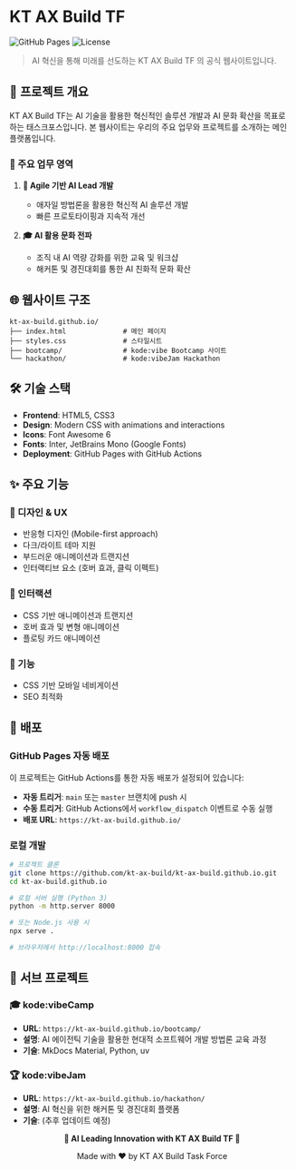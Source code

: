# KT AX Build TF

![GitHub Pages](https://img.shields.io/badge/GitHub-Pages-blue?style=for-the-badge&logo=github)
![License](https://img.shields.io/badge/License-MIT-green?style=for-the-badge)

> AI 혁신을 통해 미래를 선도하는 KT AX Build TF 의 공식 웹사이트입니다.

## 🚀 프로젝트 개요

KT AX Build TF는 AI 기술을 활용한 혁신적인 솔루션 개발과 AI 문화 확산을 목표로 하는 태스크포스입니다. 본 웹사이트는 우리의 주요 업무와 프로젝트를 소개하는 메인 플랫폼입니다.

### 🎯 주요 업무 영역

1. **🧠 Agile 기반 AI Lead 개발**
   - 애자일 방법론을 활용한 혁신적 AI 솔루션 개발
   - 빠른 프로토타이핑과 지속적 개선

2. **🎓 AI 활용 문화 전파**
   - 조직 내 AI 역량 강화를 위한 교육 및 워크샵
   - 해커톤 및 경진대회를 통한 AI 친화적 문화 확산

## 🌐 웹사이트 구조

```
kt-ax-build.github.io/
├── index.html              # 메인 페이지
├── styles.css              # 스타일시트
├── bootcamp/               # kode:vibe Bootcamp 사이트
└── hackathon/              # kode:vibeJam Hackathon
```

## 🛠️ 기술 스택

- **Frontend**: HTML5, CSS3
- **Design**: Modern CSS with animations and interactions
- **Icons**: Font Awesome 6
- **Fonts**: Inter, JetBrains Mono (Google Fonts)
- **Deployment**: GitHub Pages with GitHub Actions

## ✨ 주요 기능

### 🎨 디자인 & UX
- 반응형 디자인 (Mobile-first approach)
- 다크/라이트 테마 지원
- 부드러운 애니메이션과 트랜지션
- 인터랙티브 요소 (호버 효과, 클릭 이펙트)

### 📱 인터랙션
- CSS 기반 애니메이션과 트랜지션
- 호버 효과 및 변형 애니메이션
- 플로팅 카드 애니메이션

### 🔧 기능
- CSS 기반 모바일 네비게이션
- SEO 최적화

## 🚀 배포

### GitHub Pages 자동 배포

이 프로젝트는 GitHub Actions를 통한 자동 배포가 설정되어 있습니다:

- **자동 트리거**: `main` 또는 `master` 브랜치에 push 시
- **수동 트리거**: GitHub Actions에서 `workflow_dispatch` 이벤트로 수동 실행
- **배포 URL**: `https://kt-ax-build.github.io/`

### 로컬 개발

```bash
# 프로젝트 클론
git clone https://github.com/kt-ax-build/kt-ax-build.github.io.git
cd kt-ax-build.github.io

# 로컬 서버 실행 (Python 3)
python -m http.server 8000

# 또는 Node.js 사용 시
npx serve .

# 브라우저에서 http://localhost:8000 접속
```

## 📁 서브 프로젝트

### 🎓 kode:vibeCamp
- **URL**: `https://kt-ax-build.github.io/bootcamp/`
- **설명**: AI 에이전틱 기술을 활용한 현대적 소프트웨어 개발 방법론 교육 과정
- **기술**: MkDocs Material, Python, uv

### 🏆 kode:vibeJam
- **URL**: `https://kt-ax-build.github.io/hackathon/`
- **설명**: AI 혁신을 위한 해커톤 및 경진대회 플랫폼
- **기술**: (추후 업데이트 예정)

<div align="center">
  <p><strong>🤖 AI Leading Innovation with KT AX Build TF 🚀</strong></p>
  <p>Made with ❤️ by KT AX Build Task Force</p>
</div>

